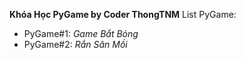 **Khóa Học PyGame by Coder ThongTNM**
List PyGame:
- PyGame#1: _Game Bắt Bóng_
- PyGame#2: _Rắn Săn Mồi_
